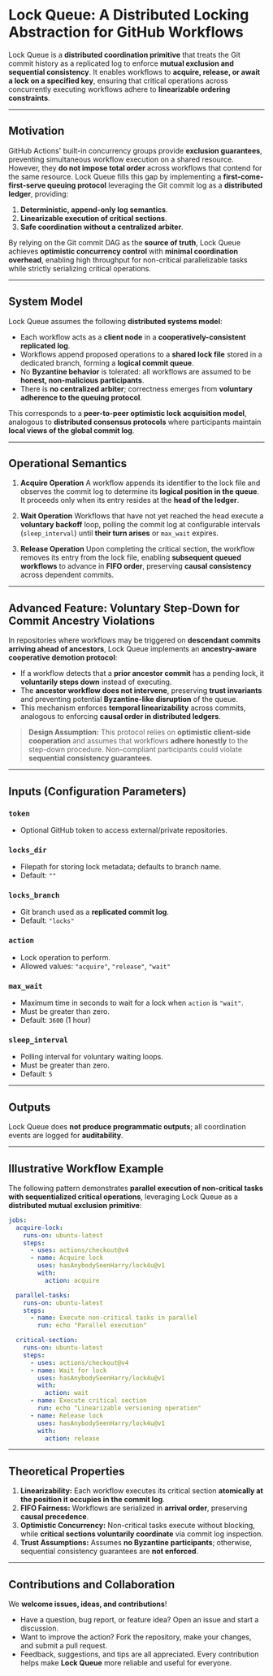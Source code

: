 # **Lock Queue: A Distributed Locking Abstraction for GitHub Workflows**

Lock Queue is a **distributed coordination primitive** that treats the Git commit history as a replicated log to enforce **mutual exclusion and sequential consistency**. It enables workflows to **acquire, release, or await a lock on a specified key**, ensuring that critical operations across concurrently executing workflows adhere to **linearizable ordering constraints**.

---

## **Motivation**

GitHub Actions' built-in concurrency groups provide **exclusion guarantees**, preventing simultaneous workflow execution on a shared resource. However, they **do not impose total order** across workflows that contend for the same resource. Lock Queue fills this gap by implementing a **first-come-first-serve queuing protocol** leveraging the Git commit log as a **distributed ledger**, providing:

1. **Deterministic, append-only log semantics**.
2. **Linearizable execution of critical sections**.
3. **Safe coordination without a centralized arbiter**.

By relying on the Git commit DAG as the **source of truth**, Lock Queue achieves **optimistic concurrency control** with **minimal coordination overhead**, enabling high throughput for non-critical parallelizable tasks while strictly serializing critical operations.

---

## **System Model**

Lock Queue assumes the following **distributed systems model**:

- Each workflow acts as a **client node** in a **cooperatively-consistent replicated log**.
- Workflows append proposed operations to a **shared lock file** stored in a dedicated branch, forming a **logical commit queue**.
- No **Byzantine behavior** is tolerated: all workflows are assumed to be **honest, non-malicious participants**.
- There is **no centralized arbiter**; correctness emerges from **voluntary adherence to the queuing protocol**.

This corresponds to a **peer-to-peer optimistic lock acquisition model**, analogous to **distributed consensus protocols** where participants maintain **local views of the global commit log**.

---

## **Operational Semantics**

1. **Acquire Operation**
   A workflow appends its identifier to the lock file and observes the commit log to determine its **logical position in the queue**. It proceeds only when its entry resides at the **head of the ledger**.

2. **Wait Operation**
   Workflows that have not yet reached the head execute a **voluntary backoff** loop, polling the commit log at configurable intervals (`sleep_interval`) until **their turn arises** or `max_wait` expires.

3. **Release Operation**
   Upon completing the critical section, the workflow removes its entry from the lock file, enabling **subsequent queued workflows** to advance in **FIFO order**, preserving **causal consistency** across dependent commits.

---

## **Advanced Feature: Voluntary Step-Down for Commit Ancestry Violations**

In repositories where workflows may be triggered on **descendant commits arriving ahead of ancestors**, Lock Queue implements an **ancestry-aware cooperative demotion protocol**:

- If a workflow detects that a **prior ancestor commit** has a pending lock, it **voluntarily steps down** instead of executing.
- The **ancestor workflow does not intervene**, preserving **trust invariants** and preventing potential **Byzantine-like disruption** of the queue.
- This mechanism enforces **temporal linearizability** across commits, analogous to enforcing **causal order in distributed ledgers**.

> **Design Assumption:**
> This protocol relies on **optimistic client-side cooperation** and assumes that workflows **adhere honestly** to the step-down procedure. Non-compliant participants could violate **sequential consistency guarantees**.

---

## **Inputs (Configuration Parameters)**

### `token`

- Optional GitHub token to access external/private repositories.

### `locks_dir`

- Filepath for storing lock metadata; defaults to branch name.
- Default: `""`

### `locks_branch`

- Git branch used as a **replicated commit log**.
- Default: `"locks"`

### `action`

- Lock operation to perform.
- Allowed values: `"acquire"`, `"release"`, `"wait"`

### `max_wait`

- Maximum time in seconds to wait for a lock when `action` is `"wait"`.
- Must be greater than zero.
- Default: `3600` (1 hour)

### `sleep_interval`

- Polling interval for voluntary waiting loops.
- Must be greater than zero.
- Default: `5`

---

## **Outputs**

Lock Queue does **not produce programmatic outputs**; all coordination events are logged for **auditability**.

---

## **Illustrative Workflow Example**

The following pattern demonstrates **parallel execution of non-critical tasks with sequentialized critical operations**, leveraging Lock Queue as a **distributed mutual exclusion primitive**:

```yaml
jobs:
  acquire-lock:
    runs-on: ubuntu-latest
    steps:
      - uses: actions/checkout@v4
      - name: Acquire lock
        uses: hasAnybodySeenHarry/lock4u@v1
        with:
          action: acquire

  parallel-tasks:
    runs-on: ubuntu-latest
    steps:
      - name: Execute non-critical tasks in parallel
        run: echo "Parallel execution"

  critical-section:
    runs-on: ubuntu-latest
    steps:
      - uses: actions/checkout@v4
      - name: Wait for lock
        uses: hasAnybodySeenHarry/lock4u@v1
        with:
          action: wait
      - name: Execute critical section
        run: echo "Linearizable versioning operation"
      - name: Release lock
        uses: hasAnybodySeenHarry/lock4u@v1
        with:
          action: release
```

---

## **Theoretical Properties**

1. **Linearizability:** Each workflow executes its critical section **atomically at the position it occupies in the commit log**.
2. **FIFO Fairness:** Workflows are serialized in **arrival order**, preserving **causal precedence**.
3. **Optimistic Concurrency:** Non-critical tasks execute without blocking, while **critical sections voluntarily coordinate** via commit log inspection.
4. **Trust Assumptions:** Assumes **no Byzantine participants**; otherwise, sequential consistency guarantees are **not enforced**.

---

## **Contributions and Collaboration**

We **welcome issues, ideas, and contributions**!

- Have a question, bug report, or feature idea? Open an issue and start a discussion.
- Want to improve the action? Fork the repository, make your changes, and submit a pull request.
- Feedback, suggestions, and tips are all appreciated. Every contribution helps make **Lock Queue** more reliable and useful for everyone.
